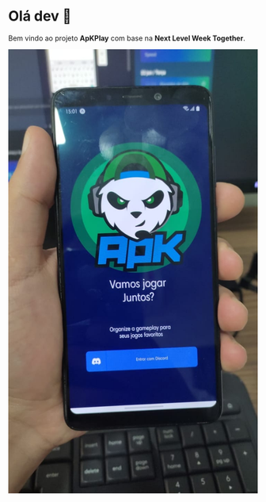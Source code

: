 # Olá dev 👋

Bem vindo ao projeto **ApKPlay** com base na **Next Level Week Together**.


![Image]('./../src/assets/tela.jpeg?raw=true')
